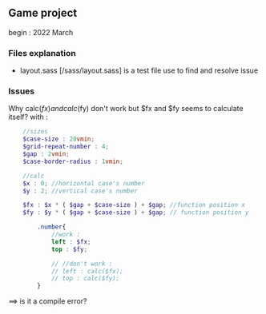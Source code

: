 ## Game project 
begin : 2022 March 


### Files explanation 
- layout.sass [/sass/layout.sass] is a test file use to find and resolve issue


### Issues 
Why calc($fx) and calc($fy) don't work but $fx and $fy seems to calculate itself?
    with : 
```` scss
    //sizes
    $case-size : 20vmin;
    $grid-repeat-number : 4;
    $gap : 2vmin;
    $case-border-radius : 1vmin;

    //calc
    $x : 0; //horizontal case's number 
    $y : 2; //vertical case's number

    $fx : $x * ( $gap + $case-size ) + $gap; //function position x
    $fy : $y * ( $gap + $case-size ) + $gap; // function position y 

        .number{
            //work : 
            left : $fx;
            top : $fy;

            // //don't work : 
            // left : calc($fx);
            // top : calc($fy);
        }
````

==> is it a compile error? 
